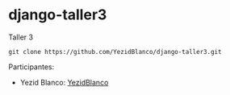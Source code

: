 # django-taller3

Taller 3
```
git clone https://github.com/YezidBlanco/django-taller3.git
```
Participantes: 
- Yezid Blanco: [YezidBlanco](https://github.com/YezidBlanco)
